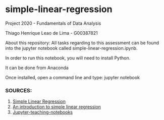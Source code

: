 # simple-linear-regression
Project 2020 - Fundamentals of Data Analysis

Thiago Henrique Leao de Lima - G00387821


About this repository:
All tasks regarding to this assessment can be found into the jupyter notebook called simple-linear-regression.ipynb.

In order to run this notebook, you will need to install Python.

It can be done from Anaconda

Once installed, open a command line and type: jupyter notebook




### SOURCES:

1. [Simple Linear Regression](https://www.statstutor.ac.uk/resources/uploaded/slregression.pdf)
2. [An introduction to simple linear regression](https://www.scribbr.com/statistics/simple-linear-regression/)
3. [Jupyter-teaching-notebooks](https://github.com/ianmcloughlin/jupyter-teaching-notebooks/blob/master/simple-linear-regression.ipynb)

